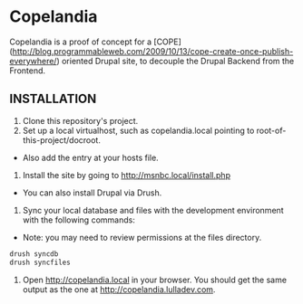 # Copelandia

Copelandia is a proof of concept for a [COPE]
(http://blog.programmableweb.com/2009/10/13/cope-create-once-publish-everywhere/)
oriented Drupal site, to decouple the Drupal Backend from the Frontend.

## INSTALLATION

1. Clone this repository's project.
1. Set up a local virtualhost, such as copelandia.local pointing to root-of-this-project/docroot.
 * Also add the entry at your hosts file.
1. Install the site by going to http://msnbc.local/install.php
 * You can also install Drupal via Drush.
1. Sync your local database and files with the development environment with the following
   commands:
 * Note: you may need to review permissions at the files directory.

``` bash
drush syncdb
drush syncfiles
```
1. Open http://copelandia.local in your browser. You should get the same output as the one at
http://copelandia.lulladev.com.
